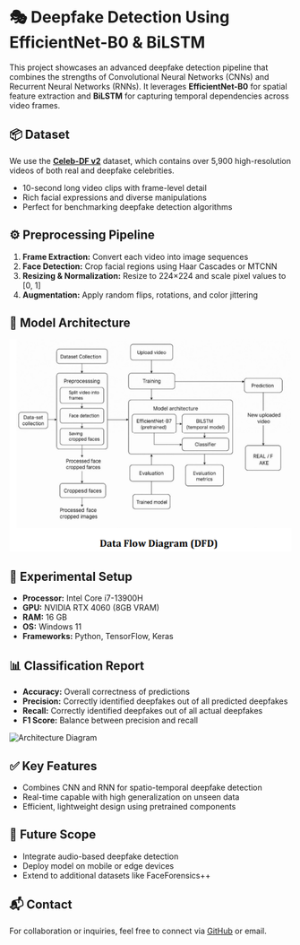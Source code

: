 <!DOCTYPE html>
<html lang="en">
<head>
  <meta charset="UTF-8">
</head>
<body>

  <h1>🎭 Deepfake Detection Using EfficientNet-B0 & BiLSTM</h1>
  <p>
    This project showcases an advanced deepfake detection pipeline that combines the strengths of Convolutional Neural Networks (CNNs) and Recurrent Neural Networks (RNNs). It leverages <strong>EfficientNet-B0</strong> for spatial feature extraction and <strong>BiLSTM</strong> for capturing temporal dependencies across video frames.
  </p>

  <div class="section">
    <h2>📦 Dataset</h2>
    <p>
      We use the <strong><a href="https://www.kaggle.com/datasets">Celeb-DF v2</a></strong> dataset, which contains over 5,900 high-resolution videos of both real and deepfake celebrities.
    </p>
    <ul>
      <li>10-second long video clips with frame-level detail</li>
      <li>Rich facial expressions and diverse manipulations</li>
      <li>Perfect for benchmarking deepfake detection algorithms</li>
    </ul>
  </div>

  <div class="section">
    <h2>⚙️ Preprocessing Pipeline</h2>
    <ol>
      <li><strong>Frame Extraction:</strong> Convert each video into image sequences</li>
      <li><strong>Face Detection:</strong> Crop facial regions using Haar Cascades or MTCNN</li>
      <li><strong>Resizing & Normalization:</strong> Resize to 224×224 and scale pixel values to [0, 1]</li>
      <li><strong>Augmentation:</strong> Apply random flips, rotations, and color jittering</li>
    </ol>
  </div>

  <div class="section">
    <h2>🧠 Model Architecture</h2>

<img src="assests/Screenshot 2025-06-22 154155.png" alt="Architecture Diagram" width="600">




  </div>



  <div class="section">
    <h2>🧪 Experimental Setup</h2>
    <ul>
      <li><strong>Processor:</strong> Intel Core i7-13900H</li>
      <li><strong>GPU:</strong> NVIDIA RTX 4060 (8GB VRAM)</li>
      <li><strong>RAM:</strong> 16 GB</li>
      <li><strong>OS:</strong> Windows 11</li>
      <li><strong>Frameworks:</strong> Python, TensorFlow, Keras</li>
    </ul>
  </div>

  <div class="section">
    <h2>📊 Classification Report</h2>
    <ul>
      <li><strong>Accuracy:</strong> Overall correctness of predictions</li>
      <li><strong>Precision:</strong> Correctly identified deepfakes out of all predicted deepfakes</li>
      <li><strong>Recall:</strong> Correctly identified deepfakes out of all actual deepfakes</li>
      <li><strong>F1 Score:</strong> Balance between precision and recall</li>
    </ul>
    <img src="aassests/Screenshot 2025-06-22 155027.png" alt="Architecture Diagram" width="600">
  </div>

  <div class="section">
    <h2>✅ Key Features</h2>
    <ul>
      <li>Combines CNN and RNN for spatio-temporal deepfake detection</li>
      <li>Real-time capable with high generalization on unseen data</li>
      <li>Efficient, lightweight design using pretrained components</li>
    </ul>
  </div>

  <div class="section">
    <h2>📌 Future Scope</h2>
    <ul>
      <li>Integrate audio-based deepfake detection</li>
      <li>Deploy model on mobile or edge devices</li>
      <li>Extend to additional datasets like FaceForensics++</li>
    </ul>
  </div>

  <div class="section">
    <h2>📬 Contact</h2>
    <p>
      For collaboration or inquiries, feel free to connect via <a href="https://github.com/your-profile">GitHub</a> or email.
    </p>
  </div>

</body>
</html>
